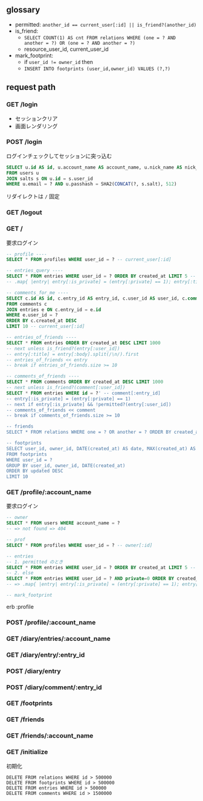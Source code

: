## glossary

- permitted: `another_id == current_user[:id] || is_friend?(another_id)`
- is_friend:
  - `SELECT COUNT(1) AS cnt FROM relations WHERE (one = ? AND another = ?) OR (one = ? AND another = ?)`
  - resource_user_id, current_user_id
- mark_footprint:
  - if `user_id != owner_id` then
  - `INSERT INTO footprints (user_id,owner_id) VALUES (?,?)`

## request path

### GET /login

- セッションクリア
- 画面レンダリング

### POST /login

ログインチェックしてセッションに突っ込む

``` sql
SELECT u.id AS id, u.account_name AS account_name, u.nick_name AS nick_name, u.email AS email
FROM users u
JOIN salts s ON u.id = s.user_id
WHERE u.email = ? AND u.passhash = SHA2(CONCAT(?, s.salt), 512)
```

リダイレクトは `/` 固定

### GET /logout

### GET /

要求ログイン

``` sql
-- profile ----
SELECT * FROM profiles WHERE user_id = ? -- current_user[:id]

-- entries_query ----
SELECT * FROM entries WHERE user_id = ? ORDER BY created_at LIMIT 5 -- current_user[:id]
-- .map{ |entry| entry[:is_private] = (entry[:private] == 1); entry[:title], entry[:content] = entry[:body].split(/\n/, 2); entry }

-- comments_for_me ----
SELECT c.id AS id, c.entry_id AS entry_id, c.user_id AS user_id, c.comment AS comment, c.created_at AS created_at
FROM comments c
JOIN entries e ON c.entry_id = e.id
WHERE e.user_id = ?
ORDER BY c.created_at DESC
LIMIT 10 -- current_user[:id]

-- entries_of_friends ----
SELECT * FROM entries ORDER BY created_at DESC LIMIT 1000
-- next unless is_friend?(entry[:user_id])
-- entry[:title] = entry[:body].split(/\n/).first
-- entries_of_friends << entry
-- break if entries_of_friends.size >= 10

-- comments_of_friends ----
SELECT * FROM comments ORDER BY created_at DESC LIMIT 1000
-- next unless is_friend?(comment[:user_id])
SELECT * FROM entries WHERE id = ?' -- comment[:entry_id]
-- entry[:is_private] = (entry[:private] == 1)
-- next if entry[:is_private] && !permitted?(entry[:user_id])
-- comments_of_friends << comment
-- break if comments_of_friends.size >= 10

-- friends
SELECT * FROM relations WHERE one = ? OR another = ? ORDER BY created_at DESC -- current_user[:id], current_user[:id]

-- footprints
SELECT user_id, owner_id, DATE(created_at) AS date, MAX(created_at) AS updated
FROM footprints
WHERE user_id = ?
GROUP BY user_id, owner_id, DATE(created_at)
ORDER BY updated DESC
LIMIT 10
```

### GET /profile/:account_name

要求ログイン

``` sql
-- owner
SELECT * FROM users WHERE account_name = ?
-- => not found => 404

-- prof
SELECT * FROM profiles WHERE user_id = ? -- owner[:id]

-- entries
-- 1. permitted のとき
SELECT * FROM entries WHERE user_id = ? ORDER BY created_at LIMIT 5 -- owner[:id]
-- 2. else
SELECT * FROM entries WHERE user_id = ? AND private=0 ORDER BY created_at LIMIT 5 -- owner[:id]
-- => .map{ |entry| entry[:is_private] = (entry[:private] == 1); entry[:title], entry[:content] = entry[:body].split(/\n/, 2); entry }

-- mark_footprint
```

erb :profile

### POST /profile/:account_name

### GET /diary/entries/:account_name

### GET /diary/entry/:entry_id

### POST /diary/entry

### POST /diary/comment/:entry_id

### GET /footprints

### GET /friends

### GET /friends/:account_name

### GET /initialize

初期化

```
DELETE FROM relations WHERE id > 500000
DELETE FROM footprints WHERE id > 500000
DELETE FROM entries WHERE id > 500000
DELETE FROM comments WHERE id > 1500000
```
